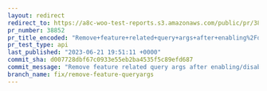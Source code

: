 ```yaml
---
layout: redirect
redirect_to: https://a8c-woo-test-reports.s3.amazonaws.com/public/pr/38852/api/index.html
pr_number: 38852
pr_title_encoded: "Remove+feature+related+query+args+after+enabling%2Fdisabling+it"
pr_test_type: api
last_published: "2023-06-21 19:51:11 +0000"
commit_sha: d007728dbf67c0933e55eb2ba4535f5c89efd687
commit_message: "Remove feature related query args after enabling/disabling it"
branch_name: fix/remove-feature-queryargs
---
```

